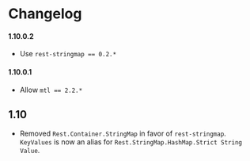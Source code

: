 # Changelog

#### 1.10.0.2

* Use `rest-stringmap == 0.2.*`

#### 1.10.0.1

* Allow `mtl == 2.2.*`

## 1.10

* Removed `Rest.Container.StringMap` in favor of `rest-stringmap`. `KeyValues` is now an alias for `Rest.StringMap.HashMap.Strict String Value`.
